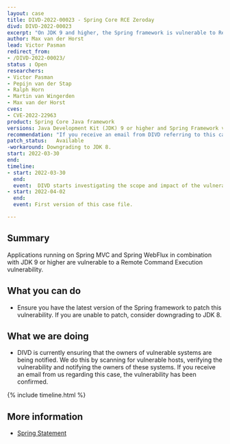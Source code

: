```yaml
---
layout: case
title: DIVD-2022-00023 - Spring Core RCE Zeroday
divd: DIVD-2022-00023
excerpt: "On JDK 9 and higher, the Spring framework is vulnerable to Remote Command Execution. DIVD is actively notifying owners of vulnerable systems."
author: Max van der Horst
lead: Victor Pasman
redirect_from:
- /DIVD-2022-00023/
status : Open
researchers:
- Victor Pasman
- Pepijn van der Stap
- Ralph Horn
- Martin van Wingerden
- Max van der Horst
cves: 
- CVE-2022-22963
product: Spring Core Java framework
versions: Java Development Kit (JDK) 9 or higher and Spring Framework versions 5.3.0 to 5.3.17, 5.2.0 to 5.2.19 and older versions.
recommendation: "If you receive an email from DIVD referring to this case, the vulnerability has been confirmed. Please update to Spring Framework 5.3.18 and 5.2.20 or greater. If you are not able to do so, please consider downgrading to Java 8. Tomcat installations have the option of upgrading to mitigate the vulnerability."
patch_status:	Available
-workaround: Downgrading to JDK 8.
start: 2022-03-30
end:
timeline:
- start: 2022-03-30
  end:
  event:  DIVD starts investigating the scope and impact of the vulnerability.
- start: 2022-04-02
  end:	
  event: First version of this case file.

---
```

## Summary

Applications running on Spring MVC and Spring WebFlux in combination with JDK 9 or higher are vulnerable to a Remote Command Execution vulnerability.

## What you can do

* Ensure you have the latest version of the Spring framework to patch this vulnerability. If you are unable to patch, consider downgrading to JDK 8.

## What we are doing

* DIVD is currently ensuring that the owners of vulnerable systems are being notified. We do this by scanning for vulnerable hosts, verifying the 
vulnerability and notifying the owners of these systems. If you receive an email from us regarding this case, the vulnerability has been confirmed.

{% include timeline.html %}

## More information
* [Spring Statement](https://spring.io/blog/2022/03/31/spring-framework-rce-early-announcement)
